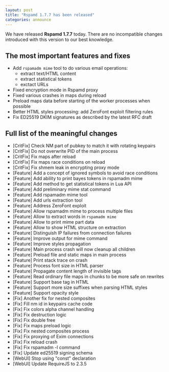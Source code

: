 ```yaml
---
layout: post
title: "Rspamd 1.7.7 has been released"
categories: announce
---
```


We have released **Rspamd 1.7.7** today. There are no incompatible changes
introduced with this version to our best knowledge.

## The most important features and fixes

* Add `rspamadm mime` tool to do various email operations:
  * extract text/HTML content
  * extract statistical tokens
  * exctact URLs
* Fixed encryption mode in Rspamd proxy
* Fixed various crashes in maps during reload
* Preload maps data before starting of the worker processes when possible
* Better HTML styles processing: add ZeroFont exploit filtering rules
* Fix ED25519 DKIM signatures as described by the latest RFC draft

## Full list of the meaningful changes

* [CritFix] Check NM part of pubkey to match it with rotating keypairs
* [CritFix] Do not overwrite PID of the main process
* [CritFix] Fix maps after reload
* [CritFix] Fix maps race conditions on reload
* [CritFix] Fix shmem leak in encrypting proxy mode
* [Feature] Add a concept of ignored symbols to avoid race conditions
* [Feature] Add ability to print bayes tokens in rspamadm mime
* [Feature] Add method to get statistical tokens in Lua API
* [Feature] Add preliminary mime stat command
* [Feature] Add rspamadm mime tool
* [Feature] Add urls extraction tool
* [Feature] Address ZeroFont exploit
* [Feature] Allow rspamadm mime to process multiple files
* [Feature] Allow to extract words in `rspamadm mime`
* [Feature] Allow to print mime part data
* [Feature] Allow to show HTML structure on extraction
* [Feature] Distinguish IP failures from connection failures
* [Feature] Improve output for mime command
* [Feature] Improve styles propagation
* [Feature] Main process crash will now cleanup all children
* [Feature] Preload file and static maps in main process
* [Feature] Print stack trace on crash
* [Feature] Process font size in HTML parser
* [Feature] Propagate content length of invisible tags
* [Feature] Read ordinary file maps in chunks to be more safe on rewrites
* [Feature] Support base tag in HTML
* [Feature] Support more size suffixes when parsing HTML styles
* [Feature] Support opacity style
* [Fix] Another fix for nested composites
* [Fix] Fill nm id in keypairs cache code
* [Fix] Fix colors alpha channel handling
* [Fix] Fix destruction logic
* [Fix] Fix double free
* [Fix] Fix maps preload logic
* [Fix] Fix nested composites process
* [Fix] Fix proxying of Exim connections
* [Fix] Fix reload crash
* [Fix] Fix rspamadm -l command
* [Fix] Update ed25519 signing schema
* [WebUI] Stop using "const" declaration
* [WebUI] Update RequireJS to 2.3.5